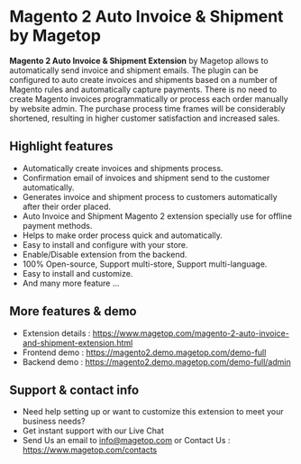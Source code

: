 # Magento 2 Auto Invoice & Shipment by Magetop

**Magento 2 Auto Invoice & Shipment Extension** by Magetop allows to automatically send invoice and shipment emails. The plugin can be configured to auto create invoices and shipments based on a number of Magento rules and automatically capture payments. There is no need to create Magento invoices programmatically or process each order manually by website admin. The purchase process time frames will be considerably shortened, resulting in higher customer satisfaction and increased sales.

## Highlight features

- Automatically create invoices and shipments process.
- Confirmation email of invoices and shipment send to the customer automatically.
- Generates invoice and shipment process to customers automatically after their order placed.
- Auto Invoice and Shipment Magento 2 extension specially use for offline payment methods.
- Helps to make order process quick and automatically.
- Easy to install and configure with your store.
- Enable/Disable extension from the backend.
- 100% Open-source, Support multi-store, Support multi-language.
- Easy to install and customize.
- And many more feature ...

## More features & demo

- Extension details : https://www.magetop.com/magento-2-auto-invoice-and-shipment-extension.html
- Frontend demo : https://magento2.demo.magetop.com/demo-full
- Backend demo : https://magento2.demo.magetop.com/demo-full/admin

## Support & contact info

- Need help setting up or want to customize this extension to meet your business needs? 
- Get instant support with our Live Chat
- Send Us an email to info@magetop.com or Contact Us : https://www.magetop.com/contacts
